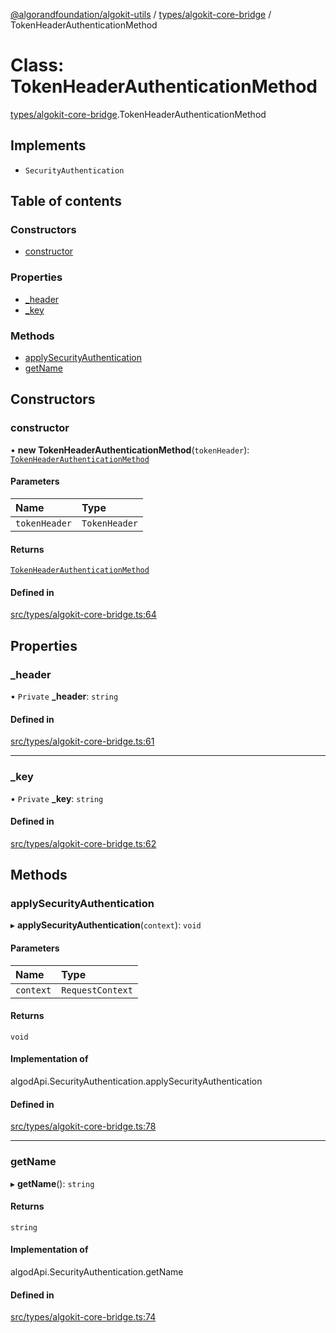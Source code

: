 [@algorandfoundation/algokit-utils](../README.md) / [types/algokit-core-bridge](../modules/types_algokit_core_bridge.md) / TokenHeaderAuthenticationMethod

# Class: TokenHeaderAuthenticationMethod

[types/algokit-core-bridge](../modules/types_algokit_core_bridge.md).TokenHeaderAuthenticationMethod

## Implements

- `SecurityAuthentication`

## Table of contents

### Constructors

- [constructor](types_algokit_core_bridge.TokenHeaderAuthenticationMethod.md#constructor)

### Properties

- [\_header](types_algokit_core_bridge.TokenHeaderAuthenticationMethod.md#_header)
- [\_key](types_algokit_core_bridge.TokenHeaderAuthenticationMethod.md#_key)

### Methods

- [applySecurityAuthentication](types_algokit_core_bridge.TokenHeaderAuthenticationMethod.md#applysecurityauthentication)
- [getName](types_algokit_core_bridge.TokenHeaderAuthenticationMethod.md#getname)

## Constructors

### constructor

• **new TokenHeaderAuthenticationMethod**(`tokenHeader`): [`TokenHeaderAuthenticationMethod`](types_algokit_core_bridge.TokenHeaderAuthenticationMethod.md)

#### Parameters

| Name | Type |
| :------ | :------ |
| `tokenHeader` | `TokenHeader` |

#### Returns

[`TokenHeaderAuthenticationMethod`](types_algokit_core_bridge.TokenHeaderAuthenticationMethod.md)

#### Defined in

[src/types/algokit-core-bridge.ts:64](https://github.com/algorandfoundation/algokit-utils-ts/blob/main/src/types/algokit-core-bridge.ts#L64)

## Properties

### \_header

• `Private` **\_header**: `string`

#### Defined in

[src/types/algokit-core-bridge.ts:61](https://github.com/algorandfoundation/algokit-utils-ts/blob/main/src/types/algokit-core-bridge.ts#L61)

___

### \_key

• `Private` **\_key**: `string`

#### Defined in

[src/types/algokit-core-bridge.ts:62](https://github.com/algorandfoundation/algokit-utils-ts/blob/main/src/types/algokit-core-bridge.ts#L62)

## Methods

### applySecurityAuthentication

▸ **applySecurityAuthentication**(`context`): `void`

#### Parameters

| Name | Type |
| :------ | :------ |
| `context` | `RequestContext` |

#### Returns

`void`

#### Implementation of

algodApi.SecurityAuthentication.applySecurityAuthentication

#### Defined in

[src/types/algokit-core-bridge.ts:78](https://github.com/algorandfoundation/algokit-utils-ts/blob/main/src/types/algokit-core-bridge.ts#L78)

___

### getName

▸ **getName**(): `string`

#### Returns

`string`

#### Implementation of

algodApi.SecurityAuthentication.getName

#### Defined in

[src/types/algokit-core-bridge.ts:74](https://github.com/algorandfoundation/algokit-utils-ts/blob/main/src/types/algokit-core-bridge.ts#L74)
